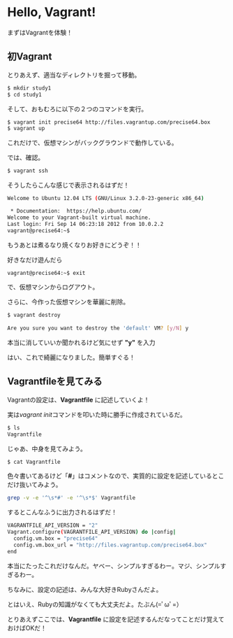 Hello, Vagrant!
===============

まずはVagrantを体験！

初Vagrant
---------
とりあえず、適当なディレクトリを掘って移動。

```bash
$ mkdir study1
$ cd study1
```

そして、おもむろに以下の２つのコマンドを実行。

```bash
$ vagrant init precise64 http://files.vagrantup.com/precise64.box    
$ vagrant up
```

これだけで、仮想マシンがバックグラウンドで動作している。

では、確認。

```bash
$ vagrant ssh
```

そうしたらこんな感じで表示されるはずだ！

```bash
Welcome to Ubuntu 12.04 LTS (GNU/Linux 3.2.0-23-generic x86_64)

 * Documentation:  https://help.ubuntu.com/
Welcome to your Vagrant-built virtual machine.
Last login: Fri Sep 14 06:23:18 2012 from 10.0.2.2
vagrant@precise64:~$
```

もうあとは煮るなり焼くなりお好きにどうぞ！！

好きなだけ遊んだら

```bash
vagrant@precise64:~$ exit
```

で、仮想マシンからログアウト。

さらに、今作った仮想マシンを華麗に削除。

```bash
$ vagrant destroy
    
Are you sure you want to destroy the 'default' VM? [y/N] y
```

本当に消していいか聞かれるけど気にせず **"y"** を入力

はい、これで綺麗になりました。簡単すぐる！


Vagrantfileを見てみる
---------------------

Vagrantの設定は、**Vagrantfile** に記述していくよ！

実は*vagrant init*コマンドを叩いた時に勝手に作成されているだ。

```bash
$ ls
Vagrantfile
```

じゃあ、中身を見てみよう。

```bash
$ cat Vagrantfile
```

色々書いてあるけど「**#**」はコメントなので、実質的に設定を記述しているとこだけ抜いてみよう。

```bash
grep -v -e '^\s*#' -e '^\s*$' Vagrantfile
```

するとこんなふうに出力されるはずだ！

```bash
VAGRANTFILE_API_VERSION = "2"
Vagrant.configure(VAGRANTFILE_API_VERSION) do |config|
  config.vm.box = "precise64"
  config.vm.box_url = "http://files.vagrantup.com/precise64.box"
end
```

本当にたったこれだけなんだ。ヤベー、シンプルすぎるわー。マジ、シンプルすぎるわー。

ちなみに、設定の記述は、みんな大好きRubyさんだよ。

とはいえ、Rubyの知識がなくても大丈夫だよ。たぶん(=ﾟωﾟ=）

とりあえずここでは、**Vagrantfile** に設定を記述するんだなってことだけ覚えておけばOKだ！

